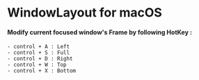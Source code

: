 # WindowLayout for macOS

#### Modify current focused window's Frame by following HotKey :
```
- control + A : Left
- control + S : Full
- control + D : Right
- control + W : Top
- control + X : Bottom
```
